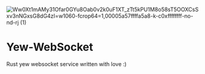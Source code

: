 ![Ww0Xt1mAMy31Ofar0GYu8Oab0v2k0uF1XT_zTt5kPU1M8o58sT5OOXCsSxv3nNGxsG8dG4zI=w1060-fcrop64=1,00005a57ffffa5a8-k-c0xffffffff-no-nd-rj (1)](https://user-images.githubusercontent.com/1176339/155262320-ce1406f0-d35d-418e-a8b9-60b928cceeb2.jpeg)

# Yew-WebSocket
Rust yew websocket service written with love :)
